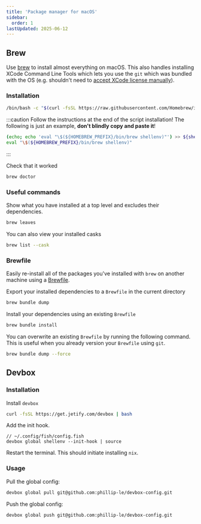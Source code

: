 ```yaml
---
title: 'Package manager for macOS'
sidebar:
  order: 1
lastUpdated: 2025-06-12
---
```


## Brew

Use [brew](https://brew.sh/) to install almost everything on macOS. This also handles installing XCode Command Line Tools which lets you use the `git` which was bundled with the OS (e.g. shouldn't need to [accept XCode license manually](https://stackoverflow.com/questions/25970043/git-and-xcode-why-do-i-have-to-agree-to-xcodes-tcs-to-use-git)).

### Installation

```sh
/bin/bash -c "$(curl -fsSL https://raw.githubusercontent.com/Homebrew/install/HEAD/install.sh)"
```

:::caution
Follow the instructions at the end of the script installation! The following is just an example, **don't blindly copy and paste it**!

```sh
(echo; echo 'eval "\$(${HOMEBREW_PREFIX}/bin/brew shellenv)"') >> ${shell_rcfile}
eval "\$(${HOMEBREW_PREFIX}/bin/brew shellenv)"
```

:::

Check that it worked

```sh
brew doctor
```

### Useful commands

Show what you have installed at a top level and excludes their dependencies.

```sh
brew leaves
```

You can also view your installed casks

```sh
brew list --cask
```

### Brewfile

Easily re-install all of the packages you've installed with `brew` on another machine using a [Brewfile](https://docs.brew.sh/Brew-Bundle-and-Brewfile).

Export your installed dependencies to a `Brewfile` in the current directory

```sh
brew bundle dump
```

Install your dependencies using an existing `Brewfile`

```sh
brew bundle install
```

You can overwrite an existing `Brewfile` by running the following command. This is useful when you already version your `Brewfile` using `git`.

```sh
brew bundle dump --force
```

## Devbox

### Installation

Install `devbox`

```sh
curl -fsSL https://get.jetify.com/devbox | bash
```

Add the init hook.

```fish
// ~/.config/fish/config.fish
devbox global shellenv --init-hook | source
```

Restart the terminal. This should initiate installing `nix`.

### Usage

Pull the global config:

```sh
devbox global pull git@github.com:phillip-le/devbox-config.git
```

Push the global config:

```sh
devbox global push git@github.com:phillip-le/devbox-config.git
```
